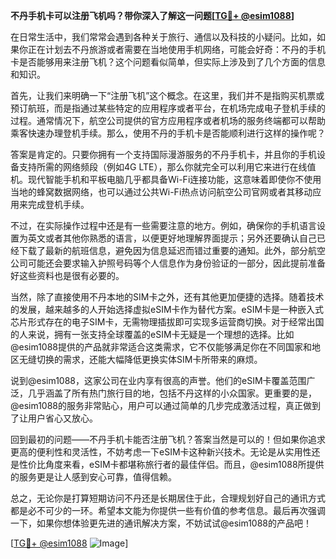 **不丹手机卡可以注册飞机吗？带你深入了解这一问题[[TG💪+ @esim1088](https://t.me/s/esim1088)]**

在日常生活中，我们常常会遇到各种关于旅行、通信以及科技的小疑问。比如，如果你正在计划去不丹旅游或者需要在当地使用手机网络，可能会好奇：不丹的手机卡是否能够用来注册飞机？这个问题看似简单，但实际上涉及到了几个方面的信息和知识。

首先，让我们来明确一下“注册飞机”这个概念。在这里，我们并不是指购买机票或预订航班，而是指通过某些特定的应用程序或者平台，在机场完成电子登机手续的过程。通常情况下，航空公司提供的官方应用程序或者机场的服务终端都可以帮助乘客快速办理登机手续。那么，使用不丹的手机卡是否能顺利进行这样的操作呢？

答案是肯定的。只要你拥有一个支持国际漫游服务的不丹手机卡，并且你的手机设备支持所需的网络频段（例如4G LTE），那么你就完全可以利用它来进行在线值机。现代智能手机和平板电脑几乎都具备Wi-Fi连接功能，这意味着即使你不使用当地的蜂窝数据网络，也可以通过公共Wi-Fi热点访问航空公司官网或者其移动应用来完成登机手续。

不过，在实际操作过程中还是有一些需要注意的地方。例如，确保你的手机语言设置为英文或者其他你熟悉的语言，以便更好地理解界面提示；另外还要确认自己已经下载了最新的航班信息，避免因为信息延迟而错过重要的通知。此外，部分航空公司可能还会要求输入护照号码等个人信息作为身份验证的一部分，因此提前准备好这些资料也是很有必要的。

当然，除了直接使用不丹本地的SIM卡之外，还有其他更加便捷的选择。随着技术的发展，越来越多的人开始选择虚拟eSIM卡作为替代方案。eSIM卡是一种嵌入式芯片形式存在的电子SIM卡，无需物理插拔即可实现多运营商切换。对于经常出国的人来说，拥有一张支持全球覆盖的eSIM卡无疑是一个理想的选择。比如@esim1088提供的产品就非常适合这类需求，它不仅能够满足你在不同国家和地区无缝切换的需求，还能大幅降低更换实体SIM卡所带来的麻烦。

说到@esim1088，这家公司在业内享有很高的声誉。他们的eSIM卡覆盖范围广泛，几乎涵盖了所有热门旅行目的地，包括不丹这样的小众国家。更重要的是，@esim1088的服务非常贴心，用户可以通过简单的几步完成激活过程，真正做到了让用户省心又放心。

回到最初的问题——不丹手机卡能否注册飞机？答案当然是可以的！但如果你追求更高的便利性和灵活性，不妨考虑一下eSIM卡这种新兴技术。无论是从实用性还是性价比角度来看，eSIM卡都堪称旅行者的最佳伴侣。而且，@esim1088所提供的服务更是让人感到安心可靠，值得信赖。

总之，无论你是打算短期访问不丹还是长期居住于此，合理规划好自己的通讯方式都是必不可少的一环。希望本文能为你提供一些有价值的参考信息。最后再次强调一下，如果你想体验更先进的通讯解决方案，不妨试试@esim1088的产品吧！

[[TG💪+ @esim1088](https://t.me/s/esim1088) ![Image](https://i.postimg.cc/4NQfJmqS/Snipaste-2025-05-13-00-14-12.png)]
